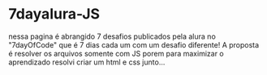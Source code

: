 # 7dayalura-JS 

nessa pagina é abrangido 7 desafios publicados pela alura no "7dayOfCode" que é 7 dias cada um com um desafio diferente! 
A proposta é resolver os arquivos somente com JS porem para maximizar o aprendizado resolvi criar um html e css junto...


